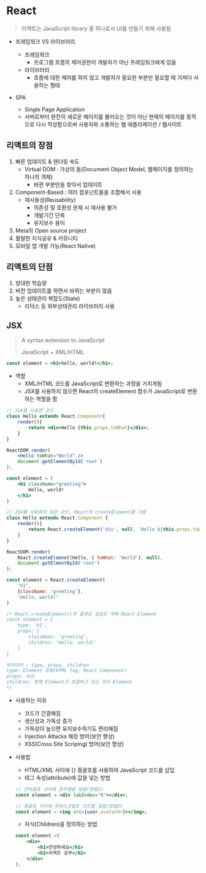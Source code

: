 # React

> 리액트는 JavaScript library 중 하나로서 UI를 만들기 위해 사용됨



- 프레임워크 VS 라이브러리

    - 프레임워크
      - 프로그램 흐름의 제어권한이 개발자가 아닌 프레임워크에게 있음
    - 라이브러리
      - 흐름에 대한 제어를 하지 않고 개발자가 필요한 부분만 필요할 때 가져다 사용하는 형태



- SPA
  - Single Page Application
  - 서버로부터 완전히 새로운 페이지를 불러오는 것이 아닌 현재의 페이지를 동적으로 다시 작성함으로써 사용자와 소통하는 웹 애플리케이션 / 웹사이트





## 리액트의 장점

1. 빠른 업데이트 & 렌더링 속도
   - Virtual DOM : 가상의 돔(Document Object Model, 웹페이지를 정의하는 하나의 객체)
     - 바뀐 부분만을 찾아서 업데이트
2. Component-Based : 여러 컴포넌트들을 조합해서 사용
   - 재사용성(Reusability)
     - 의존성 및 호환성 문제 시 재사용 불가
     - 개발기간 단축
     - 유지보수 용이
3. Meta의 Open source project
4. 활발한 지식공유 & 커뮤니티
5. 모바일 앱 개발 가능(React Native)



## 리액트의 단점

1. 방대한 학습량
2. 버전 업데이트를 하면서 바뀌는 부분이 많음
3. 높은 상태관리 복잡도(State)
   - 리덕스 등 외부상태관리 라이브러리 사용



## JSX

> A syntax extension to JavaScript
>
> JavaScript + XML/HTML

```jsx
const element = <h1>hello, world!</h1>;
```

- 역할
  - XML/HTML 코드를 JavaScript로 변환하는 과정을 거치게됨
  - JSX를 사용하지 않으면 React의 createElement 함수가 JavaScript로 변환하는 역할을 함

```jsx
// JSX를 사용한 코드
class Hello extends React.Component{
    render(){
        return <div>Hello {this.props.toWhat}</div>;
    }
}

ReactDOM.render(
	<Hello toWhat="World" />
    document.getElementById('root')
);

const element = (
    <h1 className="greeting">
    	Hello, world!
    </h1>
)
```

```javascript
// JSX를 사용하지 않은 코드, React의 createElement를 사용
class Hello extends React.Component {
    render(){
        return React.createElement('div', null, `Hello ${this.props.toWhat}`);
    }
}

ReactDOM.render(
	React.createElemnet(Hello, { toWhat: 'World'}, null),
    document.getElmentById('root')
);

const element = React.createElement(
	'h1',
    {className: 'greeting'},
    'Hello, world!'
)

/* React.createElement()의 결과로 생성된 객체 React Element
const element = {
    type: 'h1', 
    props: {
        className: 'greeting',
        children: 'Hello, world!'
    }
}

파라미터 : type, props, children
type: Element 유형(HTML tag, React Component)
props: 속성
children: 현재 Element가 포함하고 있는 자식 Element
*/

```



- 사용하는 이유 
  - 코드가 간결해짐
  - 생산성과 가독성 증가
  - 가독성이 높으면 유지보수하기도 편리해짐
  - Injection Attacks 해킹 방어(보안 향상)
  - XSS(Cross Site Scriping) 방어(보안 향상)



- 사용법

  - HTML/XML 사이에 {} 중괄호를 사용하여 JavaScript 코드를 삽입
  - 태그 속성(attribute)에 값을 넣는 방법

  ```jsx
  // 큰따옴표 사이에 문자열을 넣음(방법1)
  const element = <div tabIndex="0"></div>;
  
  // 중괄호 사이에 자바스크립트 코드를 넣음(방법2)
  const element = <img src={user.avatarUr}></img>;
  ```

  - 자식(Children)을 정의하는 방법

  ```jsx
  const element =(
      <div>
          <h1>안녕하세요</h1>
          <h2>리액트 공부</h2>
      </div>
  );
  ```

  

